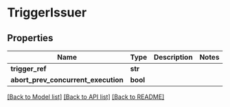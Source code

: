 # TriggerIssuer

## Properties
Name | Type | Description | Notes
------------ | ------------- | ------------- | -------------
**trigger_ref** | **str** |  | 
**abort_prev_concurrent_execution** | **bool** |  | 

[[Back to Model list]](../README.md#documentation-for-models) [[Back to API list]](../README.md#documentation-for-api-endpoints) [[Back to README]](../README.md)

